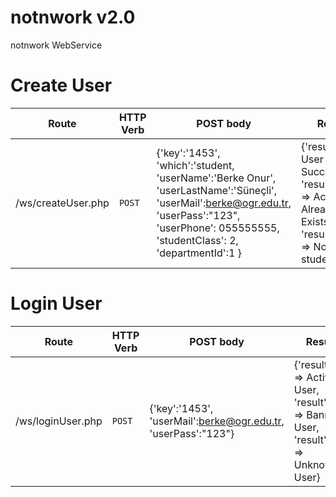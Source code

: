 # notnwork v2.0
notnwork WebService

# Create User
 
| Route | HTTP Verb | POST body | Result | Description |
| --- | --- | --- | --- | --- |
| /ws/createUser.php | `POST` | {'key':'1453', 'which':'student, 'userName':'Berke Onur', 'userLastName':'Süneçli', 'userMail':berke@ogr.edu.tr, 'userPass':"123", 'userPhone': 055555555, 'studentClass': 2, 'departmentId':1 } | {'result':1 => User Created Successfully, 'result':305 => Account Already Exists, 'result':300 => Not a student mail} | Create a new Student User. |

# Login User
 
| Route | HTTP Verb | POST body | Result | Description |
| --- | --- | --- | --- | --- |
| /ws/loginUser.php | `POST` | {'key':'1453', 'userMail':berke@ogr.edu.tr, 'userPass':"123"} | {'result':1 => Active User, 'result':400 => Banned User, 'result':404 => Unknown User} | Login User. |
 
